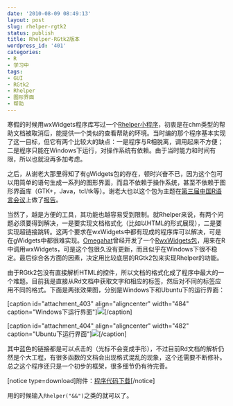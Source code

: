```yaml
---
date: '2010-08-09 08:49:13'
layout: post
slug: rhelper-rgtk2
status: publish
title: Rhelper-RGtk2版本
wordpress_id: '401'
categories:
- R
- 学习中
tags:
- GUI
- RGtk2
- Rhelper
- 图形界面
- 帮助
---
```


寒假的时候用wxWidgets程序库写过一个[Rhelper小程序](http://yixuan.cos.name/cn/2010/01/please-help-me-test-a-program-rhelper/)，初衷是在chm类型的帮助文档被取消后，能提供一个类似的查看帮助的环境。当时编的那个程序基本实现了这一目标，但它有两个比较大的缺点：一是程序与R相脱离，调用起来不方便；二是程序只能在Windows下运行，对操作系统有依赖。由于当时能力和时间有限，所以也就没再多加考虑。

之后，从谢老大那里得知了有gWidgets包的存在，顿时兴奋不已，因为这个包可以用简单的语句生成一系列的图形界面，而且不依赖于操作系统，甚至不依赖于图形界面库（GTK+，Java，tcl/tk等）。谢老大也以这个包为主题在[第三届中国R语言会议](http://cos.name/2010/06/3rd-china-r-beijing-summary/)上做了[报告](http://yihui.name/cn/wp-content/uploads/2010/06/3rd-ChinaR-gWidgets-Yihui-Xie.pdf)。

当然了，越是方便的工具，其功能也越容易受到限制。就Rhelper来说，有两个问题必须要得到解决，一是要实现文档格式化（比如以HTML的形式展现），二是要实现超链接跳转。这两个要求在wxWidgets中都有现成的程序库可以解决，可是在gWidgets中都很难实现。[Omegahat](http://www.omegahat.org/)曾经开发了一个[RwxWidgets包](http://www.omegahat.org/RwxWidgets/)，用来在R中调用wxWidgets，可是这个包很久没有更新，而且似乎在Windows下很不稳定。最后综合各方面的因素，决定用比较底层的RGtk2包来实现Rhelper的功能。

由于RGtk2包没有直接解析HTML的控件，所以文档的格式化成了程序中最大的一个难题。目前我是直接从Rd文档中获取文字和相应的标签，然后对不同的标签应用不同的格式。下面是两张效果图，分别是Windows下和Ubuntu下的运行界面：

[caption id="attachment_403" align="aligncenter" width="484" caption="Windows下运行界面"][![](http://yixuan.cos.name/cn/wp-content/uploads/2010/08/Rhelper-RGtk2_Windows.png)](http://yixuan.cos.name/cn/wp-content/uploads/2010/08/Rhelper-RGtk2_Windows.png)[/caption]

[caption id="attachment_404" align="aligncenter" width="482" caption="Ubuntu下运行界面"][![](http://yixuan.cos.name/cn/wp-content/uploads/2010/08/Rhelper-RGtk2_Ubuntu.png)](http://yixuan.cos.name/cn/wp-content/uploads/2010/08/Rhelper-RGtk2_Ubuntu.png)[/caption]

其中蓝色的链接都是可以点击的（光标不会变成手形），不过目前Rd文档的解析仍然是个大工程，有很多函数的文档会出现格式混乱的现象，这个还需要不断修补。总之这个程序还只是一个初步的框架，很多细节仍有待完善。

[notice type=download]附件：[程序代码下载](../wp-content/uploads/2010/08/Rhelper-RGtk2_dev.txt)[/notice]

用的时候输入`Rhelper("&&")`之类的就可以了。
